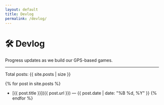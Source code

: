 ```yaml
---
layout: default
title: Devlog
permalink: /devlog/
---
```


# 🛠 Devlog

Progress updates as we build our GPS-based games.

---

Total posts: {{ site.posts | size }}

{% for post in site.posts %}

- [{{ post.title }}]({{ post.url }}) — {{ post.date | date: "%B %d, %Y" }}
  {% endfor %}
